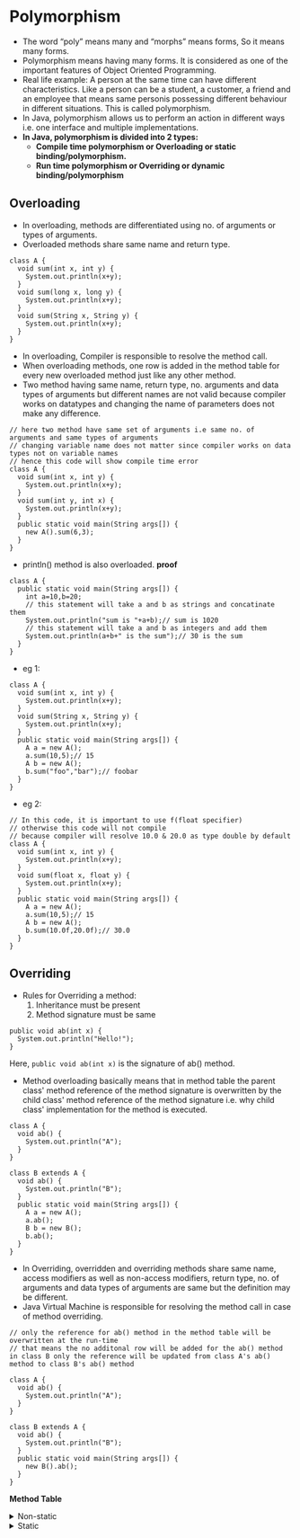 # Polymorphism
* The word “poly” means many and “morphs” means forms, So it means many forms.
* Polymorphism means having many forms. It is considered as one of the important features of Object Oriented Programming.
* Real life example: A person at the same time can have different characteristics. Like a person can be a student, a customer, a friend and an employee that means same personis possessing different behaviour in different situations. This is called polymorphism.
* In Java, polymorphism  allows us to perform an action in different ways i.e. one interface and multiple implementations.
* __In Java, polymorphism is divided into 2 types:__
  - __Compile time polymorphism or Overloading or static binding/polymorphism.__
  - __Run time polymorphism or Overriding or dynamic binding/polymorphism__

## Overloading
* In overloading, methods are differentiated using no. of arguments or types of arguments.
* Overloaded methods share same name and return type.
````
class A {
  void sum(int x, int y) {
    System.out.println(x+y);
  }
  void sum(long x, long y) {
    System.out.println(x+y);
  }
  void sum(String x, String y) {
    System.out.println(x+y);
  }
}
````
* In overloading, Compiler is responsible to resolve the method call.
* When overloading methods, one row is added in the method table for every new overloaded method just like any other method.
* Two method having same name, return type, no. arguments and data types of arguments but different names are not valid because compiler works on datatypes and changing the name of parameters does not make any difference.
````
// here two method have same set of arguments i.e same no. of arguments and same types of arguments
// changing variable name does not matter since compiler works on data types not on variable names
// hence this code will show compile time error
class A {
  void sum(int x, int y) {
    System.out.println(x+y);
  }
  void sum(int y, int x) {
    System.out.println(x+y);
  }
  public static void main(String args[]) {
    new A().sum(6,3);
  }
}
````
* println() method is also overloaded.
__proof__
````
class A {
  public static void main(String args[]) {
    int a=10,b=20;
    // this statement will take a and b as strings and concatinate them
    System.out.println("sum is "+a+b);// sum is 1020
    // this statement will take a and b as integers and add them
    System.out.println(a+b+" is the sum");// 30 is the sum
  }
}
````
* eg 1:
````
class A {
  void sum(int x, int y) {
    System.out.println(x+y);
  }
  void sum(String x, String y) {
    System.out.println(x+y);
  }
  public static void main(String args[]) {
    A a = new A();
    a.sum(10,5);// 15
    A b = new A();
    b.sum("foo","bar");// foobar
  }
}
````
* eg 2:
````
// In this code, it is important to use f(float specifier)
// otherwise this code will not compile
// because compiler will resolve 10.0 & 20.0 as type double by default
class A {
  void sum(int x, int y) {
    System.out.println(x+y);
  }
  void sum(float x, float y) {
    System.out.println(x+y);
  }
  public static void main(String args[]) {
    A a = new A();
    a.sum(10,5);// 15
    A b = new A();
    b.sum(10.0f,20.0f);// 30.0
  }
}
````

## Overriding
* Rules for Overriding a method:
  1. Inheritance must be present
  2. Method signature must be same
````
public void ab(int x) {
  System.out.println("Hello!");
}
````
Here, `public void ab(int x)` is the signature of ab() method.
* Method overloading basically means that in method table the parent class' method reference of the method signature is overwritten by the child class' method reference of the method signature i.e. why child class' implementation for the method is executed.
````
class A {
  void ab() {
    System.out.println("A");
  }
}

class B extends A {
  void ab() {
    System.out.println("B");
  }
  public static void main(String args[]) {
    A a = new A();
    a.ab();
    B b = new B();
    b.ab();
  }
}
````
* In Overriding, overridden and overriding methods share same name, access modifiers as well as non-access modifiers, return type, no. of arguments and data types of arguments are same but the definition may be different.
* Java Virtual Machine is responsible for resolving the method call in case of method overriding.
````
// only the reference for ab() method in the method table will be overwritten at the run-time
// that means the no additonal row will be added for the ab() method in class B only the reference will be updated from class A's ab() method to class B's ab() method

class A {
  void ab() {
    System.out.println("A");
  }
}

class B extends A {
  void ab() {
    System.out.println("B");
  }
  public static void main(String args[]) {
    new B().ab();
  }
}
````
__Method Table__
<details>
  <summary>Non-static</summary>
  <p>
    <table>
      <tr>
        <th>S.No.</th>
        <th>Name</th>
        <th>Bytecode Reference</th>
      </tr>
      <tr>
        <td>1</td>
        <td>ab()</td>
        <td>* (this reference will be overwritten by the child class' reference for method at run time)</td>
      </tr>
    </table>
  </p>
</details>

<details>
  <summary>Static</summary>
  <p>
    <table>
      <tr>
        <th>S.No.</th>
        <th>Name</th>
        <th>Bytecode Reference</th>
      </tr>
      <tr>
        <td>1</td>
        <td>main()</td>
        <td>*</td>
      </tr>
    </table>
  </p>
</details>



